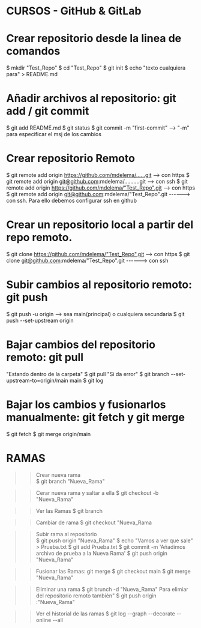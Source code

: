 # CURSOS - GitHub & GitLab

# Crear repositorio desde la linea de comandos
$ mkdir "Test_Repo"
$ cd "Test_Repo"
$ git init
$ echo "texto cualquiera para" > README.md

# Añadir archivos al repositorio: git add / git commit
$ git add README.md
$ git status
$ git commit -m "first-commit" --> "-m" para especificar el msj de los cambios

# Crear repositorio Remoto
$ git remote add origin https://github.com/mdelema/......git --> con https
$ git remote add origin git@github.com:mdelema/..........git --> con ssh
<En caso de ya estar creado>
$ git remote add origin https://github.com/mdelema/"Test_Repo".git --> con https
$ git remote add origin git@github.com:mdelema/"Test_Repo".git ------> con ssh. Para ello debemos configurar ssh en github

# Crear un repositorio local a partir del repo remoto.
$ git clone https://github.com/mdelema/"Test_Repo".git --> con https
$ git clone git@github.com:mdelema/"Test_Repo".git ------> con ssh

# Subir cambios al repositorio remoto: git push 
$ git push -u origin <rama> --> sea main(principal) o cualquiera secundaria
$ git push --set-upstream origin <rama> 

# Bajar cambios del repositorio remoto: git pull
"Estando dentro de la carpeta"
$ git pull
"Si da error"
$ git branch --set-upstream-to=origin/main main
$ git log

# Bajar los cambios y fusionarlos manualmente: git fetch y git merge
$ git fetch
$ git merge origin/main

# RAMAS 

>> Crear nueva rama  
$ git branch "Nueva_Rama"

>> Cerar nueva rama y saltar a ella 
$ git checkout -b "Nueva_Rama"

>> Ver las Ramas
$ git branch

>> Cambiar de rama 
$ git checkout "Nueva_Rama

>> Subir rama al repositorio  
$ git push origin "Nueva_Rama"
$ echo "Vamos a ver que sale" > Prueba.txt
$ git add Prueba.txt
$ git commit -m 'Añadimos archivo de prueba a la Nueva Rama'
$ git push origin "Nueva_Rama"

>> Fusionar las Ramas: git merge
$ git checkout main
$ git merge "Nueva_Rama"

>> Eliminar una rama
$ git brunch -d "Nueva_Rama"
> Para elimiar del repositorio remoto tambièn"
$ git push origin :"Nueva_Rama"

>> Ver el historial de las ramas
$ git log --graph --decorate --online --all


